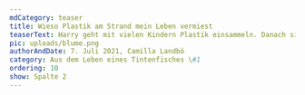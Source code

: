 ```yaml
---
mdCategory: teaser
title: Wieso Plastik am Strand mein Leben vermiest
teaserText: Harry geht mit vielen Kindern Plastik einsammeln. Danach sind die Strände wieder sauber. Es ist eine mühselige Arbeit, mit Sitt. Viele Inseln ziehen nach.
pic: uploads/blume.png
authorAndDate: 7. Juli 2021, Camilla Landbö
category: Aus dem Leben eines Tintenfisches \#1
ordering: 10
show: Spalte 2
---
```


